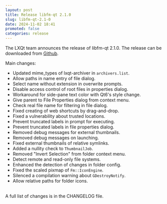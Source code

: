 ```yaml
---
layout: post
title: Release libfm-qt 2.1.0
slug: libfm-qt-2.1-0
date: 2024-11-02 18:41
promoted: false
categories: release
---
```


The LXQt team announces the release of libfm-qt 2.1.0.
The release can be downloaded from [Github](https://github.com/lxqt/libfm-qt/releases).

Main changes:

 * Updated mime_types of lxqt-archiver in `archivers.list`.
 * Allow paths in name entry of file dialog.
 * Select name without extension in overwrite prompts.
 * Disable access control of root files in properties dialog.
 * Workaround for side-pane text color with Qt6's style change.
 * Give parent to File Properties dialog from context menu.
 * Check real file name for filtering in file dialog.
 * Fixed creating of web shortcuts by drag-and-drop.
 * Fixed a vulnerability about trusted locations.
 * Prevent truncated labels in prompt for executing.
 * Prevent truncated labels in file properties dialog.
 * Removed debug messages for external thumbnails.
 * Removed debug messages on launching.
 * Fixed external thumbnails of relative symlinks.
 * Added a nullity check to `ThumbnailJob`.
 * Removed "Invert Selection" from folder context menu.
 * Detect remote and read-only file systems.
 * Enhanced the detection of changes in folder config.
 * Fixed the scaled pixmap of `Fm::IconEngine`.
 * Silenced a compilation warning about `GDestroyNotify`.
 * Allow relative paths for folder icons.


<br/>
A full list of changes is in the CHANGELOG file.
<br/>
